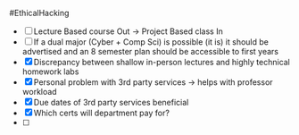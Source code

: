 #EthicalHacking
- [ ] Lecture Based course Out -> Project Based class In
- [ ] If a dual major (Cyber + Comp Sci) is possible (it is) it should be advertised and an 8 semester plan should be accessible to first years
- [x] Discrepancy between shallow in-person lectures and highly technical homework labs
- [x] Personal problem with 3rd party services -> helps with professor workload
- [x] Due dates of 3rd party services beneficial 
- [x] Which certs will department pay for?
- [ ] 